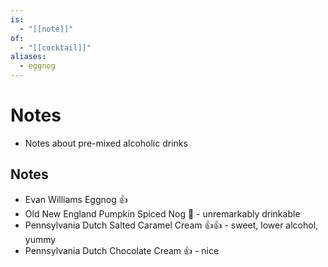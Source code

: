 ```yaml
---
is:
  - "[[note]]"
of:
  - "[[cocktail]]"
aliases:
  - eggnog
---
```

# Notes
- Notes about pre-mixed alcoholic drinks

## Notes
- Evan Williams Eggnog 👍
- Old New England Pumpkin Spiced Nog 🤞 - unremarkably drinkable
- Pennsylvania Dutch Salted Caramel Cream 👍👍 - sweet, lower alcohol, yummy
- Pennsylvania Dutch Chocolate Cream 👍 - nice